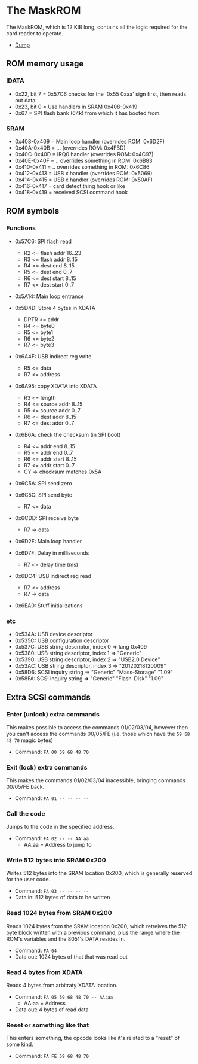 # The MaskROM

The MaskROM, which is 12 KiB long, contains all the logic required for the card reader to operate.

- [Dump](MaskROM.bin)

## ROM memory usage

### IDATA

- 0x22, bit 7 = 0x57C6 checks for the '0x55 0xaa' sign first, then reads out data
- 0x23, bit 0 = Use handlers in SRAM 0x408-0x419
- 0x67 = SPI flash bank (64k) from which it has booted from.

### SRAM

- 0x408-0x409 = Main loop handler (overrides ROM: 0x6D2F)
- 0x40A-0x40B = ... (overrides ROM: 0x4FBD)
- 0x40C-0x40D = IRQ0 handler (overrides ROM: 0x4C97)
- 0x40E-0x40F = .. overrides something in ROM: 0x6B83
- 0x410-0x411 = .. overrides something in ROM: 0x6C86
- 0x412-0x413 = USB x handler (overrides ROM: 0x5069)
- 0x414-0x415 = USB x handler (overrides ROM: 0x50AF)
- 0x416-0x417 = card detect thing hook or like
- 0x418-0x419 = received SCSI command hook

## ROM symbols

### Functions

- 0x57C6: SPI flash read
  * R2 <= flash addr 16..23
  * R3 <= flash addr 8..15
  * R4 <= dest end 8..15
  * R5 <= dest end 0..7
  * R6 <= dest start 8..15
  * R7 <= dest start 0..7

- 0x5A14: Main loop entrance

- 0x5D4D: Store 4 bytes in XDATA
  * DPTR <= addr
  * R4 <= byte0
  * R5 <= byte1
  * R6 <= byte2
  * R7 <= byte3

- 0x6A4F: USB indirect reg write
  * R5 <= data
  * R7 <= address

- 0x6A95: copy XDATA into XDATA
  * R3 <= length
  * R4 <= source addr 8..15
  * R5 <= source addr 0..7
  * R6 <= dest addr 8..15
  * R7 <= dest addr 0..7

- 0x6B6A: check the checksum (in SPI boot)
  * R4 <= addr end 8..15
  * R5 <= addr end 0..7
  * R6 <= addr start 8..15
  * R7 <= addr start 0..7
  * CY => checksum matches 0x5A

- 0x6C5A: SPI send zero

- 0x6C5C: SPI send byte
  * R7 <= data

- 0x6CDD: SPI receive byte
  * R7 => data

- 0x6D2F: Main loop handler

- 0x6D7F: Delay in milliseconds
  * R7 <= delay time (ms)

- 0x6DC4: USB indirect reg read
  * R7 <= address
  * R7 => data

- 0x6EA0: Stuff initializations

### etc

- 0x534A: USB device descriptor
- 0x535C: USB configuration descriptor
- 0x537C: USB string descriptor, index 0 => lang 0x409
- 0x5380: USB string descriptor, index 1 => "Generic"
- 0x5390: USB string descriptor, index 2 => "USB2.0 Device"
- 0x53AC: USB string descriptor, index 3 => "20120218120009"
- 0x58D6: SCSI inquiry string => "Generic" "Mass-Storage" "1.09"
- 0x58FA: SCSI inquiry string => "Generic" "Flash-Disk" "1.09"

## Extra SCSI commands

### Enter (unlock) extra commands

This makes possible to access the commands 01/02/03/04, however then you can't access
the commands 00/05/FE (i.e. those which have the `59 68 48 70` magic bytes)

- Command: `FA 00 59 68 48 70`

### Exit (lock) extra commands

This makes the commands 01/02/03/04 inacessible, bringing commands 00/05/FE back.

- Command: `FA 01 -- -- -- --`

### Call the code

Jumps to the code in the specified address.

- Command: `FA 02 -- -- AA:aa`
  * AA:aa = Address to jump to

### Write 512 bytes into SRAM 0x200

Writes 512 bytes into the SRAM location 0x200, which is generally reserved for the user code.

- Command: `FA 03 -- -- -- --`
- Data in: 512 bytes of data to be written

### Read 1024 bytes from SRAM 0x200

Reads 1024 bytes from the SRAM location 0x200, which retreives the 512 byte block written with
a previous command, plus the range where the ROM's variables and the 8051's DATA resides in.

- Command: `FA 04 -- -- -- --`
- Data out: 1024 bytes of that that was read out

### Read 4 bytes from XDATA

Reads 4 bytes from arbitraty XDATA location.

- Command: `FA 05 59 68 48 70 -- AA:aa`
  * AA:aa = Address
- Data out: 4 bytes of read data

### Reset or something like that

This enters something, the opcode looks like it's related to a "reset" of some kind.

- Command: `FA FE 59 68 48 70`
